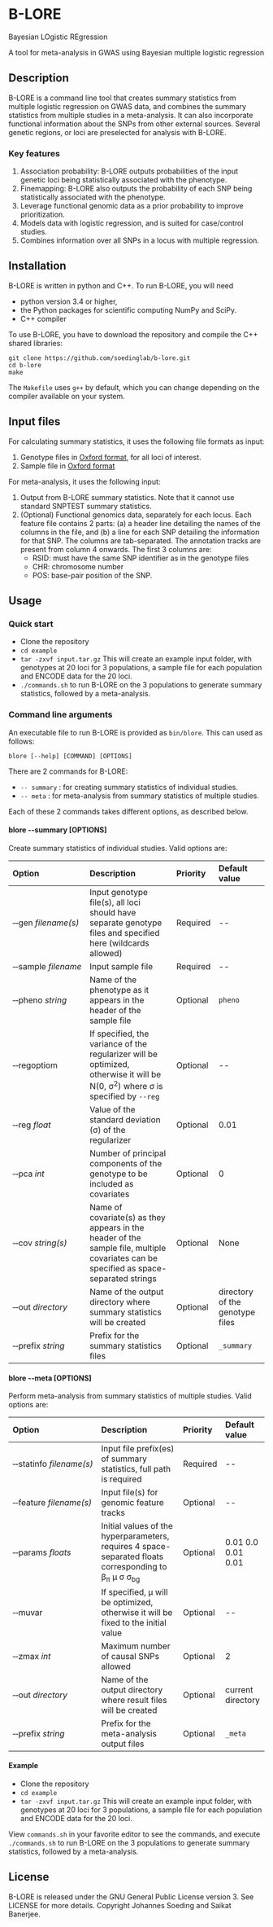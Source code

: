 # B-LORE

Bayesian LOgistic REgression

A tool for meta-analysis in GWAS using Bayesian multiple logistic regression

## Description
B-LORE is a command line tool that creates summary statistics from multiple logistic regression on GWAS data,
and combines the summary statistics from multiple studies in a meta-analysis. 
It can also incorporate functional information about the SNPs from other external sources.
Several genetic regions, or loci are preselected for analysis with B-LORE.

### Key features
1. Association probability: B-LORE outputs probabilities of the input genetic loci being statistically associated with the phenotype.
2. Finemapping: B-LORE also outputs the probability of each SNP being statistically associated with the phenotype.
3. Leverage functional genomic data as a prior probability to improve prioritization.
4. Models data with logistic regression, and is suited for case/control studies.
5. Combines information over all SNPs in a locus with multiple regression.

## Installation
B-LORE is written in python and C++. To run B-LORE, you will need
- python version 3.4 or higher,
- the Python packages for scientific computing NumPy and SciPy.
- C++ compiler

To use B-LORE, you have to download the repository and compile the C++ shared libraries:
```
git clone https://github.com/soedinglab/b-lore.git
cd b-lore
make
```
The `Makefile` uses `g++` by default, which you can change depending on the compiler available on your system.


## Input files
For calculating summary statistics, it uses the following file formats as input:
1. Genotype files in [Oxford format](http://www.stats.ox.ac.uk/~marchini/software/gwas/file_format.html), for all loci of interest.
2. Sample file in [Oxford format](http://www.stats.ox.ac.uk/~marchini/software/gwas/file_format.html)

For meta-analysis, it uses the following input:
1. Output from B-LORE summary statistics. Note that it cannot use standard SNPTEST summary statistics.
2. (Optional) Functional genomics data, separately for each locus. 
Each feature file contains 2 parts: 
(a) a header line detailing the names of the columns in the file, and
(b) a line for each SNP detailing the information for that SNP.
The columns are tab-separated. 
The annotation tracks are present from column 4 onwards.
The first 3 columns are:
      - RSID: must have the same SNP identifier as in the genotype files
      - CHR: chromosome number
      - POS: base-pair position of the SNP.
      
## Usage

### Quick start
- Clone the repository
- `cd example`
- `tar -zxvf input.tar.gz`
This will create an example input folder, with genotypes at 20 loci for 3 populations, a sample file for each population and ENCODE data for the 20 loci.
- `./commands.sh` to run B-LORE on the 3 populations to generate summary statistics, followed by a meta-analysis.

### Command line arguments
An executable file to run B-LORE is provided as `bin/blore`. This can used as follows:
```
blore [--help] [COMMAND] [OPTIONS]
```
There are 2 commands for B-LORE:
- `-- summary` : for creating summary statistics of individual studies.
- `-- meta` : for meta-analysis from summary statistics of multiple studies.

Each of these 2 commands takes different options, as described below.

#### blore --summary [OPTIONS]
Create summary statistics of individual studies. Valid options are:

Option | Description | Priority | Default value
:---   | :---        |:---      | :--
&#x2011;&#x2011;gen&nbsp;*filename(s)*  | Input genotype file(s), all loci should have separate genotype files and specified here (wildcards allowed) | Required    | --
&#x2011;&#x2011;sample&nbsp;*filename*  | Input sample file | Required | --
&#x2011;&#x2011;pheno&nbsp;*string*     | Name of the phenotype as it appears in the header of the sample file| Optional | `pheno`
&#x2011;&#x2011;regoptiom               | If specified, the variance of the regularizer will be optimized, otherwise it will be N(0, σ<sup>2</sup>) where σ is specified by `--reg` | Optional | --
&#x2011;&#x2011;reg&nbsp;*float*        | Value of the standard deviation (σ) of the regularizer | Optional | 0.01
&#x2011;&#x2011;pca&nbsp;*int*          | Number of principal components of the genotype to be included as covariates | Optional | 0
&#x2011;&#x2011;cov&nbsp;*string(s)*    | Name of covariate(s) as they appears in the header of the sample file, multiple covariates can be specified as space-separated strings | Optional | None
&#x2011;&#x2011;out&nbsp;*directory*    | Name of the output directory where summary statistics will be created | Optional | directory of the genotype files
&#x2011;&#x2011;prefix&nbsp;*string* | Prefix for the summary statistics files | Optional | `_summary`

#### blore --meta [OPTIONS]
Perform meta-analysis from summary statistics of multiple studies. Valid options are:

Option | Description | Priority | Default value
:---   | :---        |:---      | :--
&#x2011;&#x2011;statinfo&nbsp;*filename(s)*   | Input file prefix(es) of summary statistics, full path is required | Required | --
&#x2011;&#x2011;feature&nbsp;*filename(s)*    | Input file(s) for genomic feature tracks | Optional      | --
&#x2011;&#x2011;params&nbsp;*floats* | Initial values of the hyperparameters, requires 4 space-separated floats corresponding to β<sub>π</sub> μ σ σ<sub>bg</sub>| Optional | 0.01 0.0 0.01 0.01
&#x2011;&#x2011;muvar | If specified, μ will be optimized, otherwise it will be fixed to the initial value | Optional | --
&#x2011;&#x2011;zmax&nbsp;*int* | Maximum number of causal SNPs allowed | Optional | 2
&#x2011;&#x2011;out&nbsp;*directory*    | Name of the output directory where result files will be created | Optional | current directory
&#x2011;&#x2011;prefix&nbsp;*string* | Prefix for the meta-analysis output files | Optional | `_meta`

#### Example
- Clone the repository
- `cd example`
- `tar -zxvf input.tar.gz`
This will create an example input folder, with genotypes at 20 loci for 3 populations, a sample file for each population and ENCODE data for the 20 loci.

View `commands.sh` in your favorite editor to see the commands, and execute `./commands.sh` to run B-LORE on the 3 populations to generate summary statistics, followed by a meta-analysis.


## License
B-LORE is released under the GNU General Public License version 3. See LICENSE for more details. Copyright Johannes Soeding and Saikat Banerjee.

